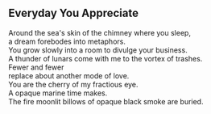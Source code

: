 Everyday You Appreciate
-----------------------
Around the sea's skin of the chimney where you sleep,  
a dream forebodes into metaphors.  
You grow slowly into a room to divulge your business.  
A thunder of lunars come with me to the vortex of trashes.  
Fewer and fewer  
replace about another mode of love.  
You are the cherry of my fractious eye.  
A opaque marine time makes.  
The fire moonlit billows of opaque black smoke are buried.  
